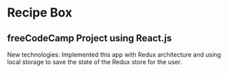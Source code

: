 # Recipe Box

## freeCodeCamp Project using React.js

New technologies:
Implemented this app with Redux architecture and using local storage to save the state of the Redux store for the user.
